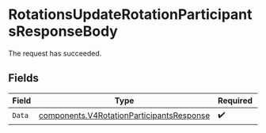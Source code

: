 # RotationsUpdateRotationParticipantsResponseBody

The request has succeeded.


## Fields

| Field                                                                                                  | Type                                                                                                   | Required                                                                                               | Description                                                                                            |
| ------------------------------------------------------------------------------------------------------ | ------------------------------------------------------------------------------------------------------ | ------------------------------------------------------------------------------------------------------ | ------------------------------------------------------------------------------------------------------ |
| `Data`                                                                                                 | [components.V4RotationParticipantsResponse](../../models/components/v4rotationparticipantsresponse.md) | :heavy_check_mark:                                                                                     | N/A                                                                                                    |